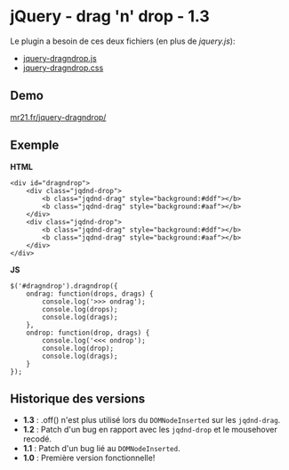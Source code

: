 jQuery - drag 'n' drop - 1.3
============================

Le plugin a besoin de ces deux fichiers (en plus de _jquery.js_):
* [jquery-dragndrop.js](https://github.com/Mr21/jquery-dragndrop/blob/master/js/jquery-dragndrop.js)
* [jquery-dragndrop.css](https://github.com/Mr21/jquery-dragndrop/blob/master/css/jquery-dragndrop.css)

Demo
----

[mr21.fr/jquery-dragndrop/](http://mr21.fr/jquery-dragndrop/)

Exemple
-------

__HTML__

    <div id="dragndrop">
        <div class="jqdnd-drop">
            <b class="jqdnd-drag" style="background:#ddf"></b>
            <b class="jqdnd-drag" style="background:#aaf"></b>
        </div>
        <div class="jqdnd-drop">
            <b class="jqdnd-drag" style="background:#ddf"></b>
            <b class="jqdnd-drag" style="background:#aaf"></b>
        </div>
    </div>
    
__JS__

    $('#dragndrop').dragndrop({
        ondrag: function(drops, drags) {
            console.log('>>> ondrag');
            console.log(drops);
            console.log(drags);
        },
        ondrop: function(drop, drags) {
            console.log('<<< ondrop');
            console.log(drop);
            console.log(drags);
        }
    });

Historique des versions
-----------------------

* __1.3__ : .off() n'est plus utilisé lors du `DOMNodeInserted` sur les `jqdnd-drag`.
* __1.2__ : Patch d'un bug en rapport avec les `jqdnd-drop` et le mousehover recodé.
* __1.1__ : Patch d'un bug lié au `DOMNodeInserted`.
* __1.0__ : Première version fonctionnelle!
